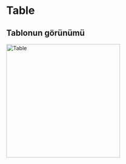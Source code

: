 # Table
## Tablonun görünümü
<img width="300" alt="Table" src="https://user-images.githubusercontent.com/128740214/229822717-12e068c3-8b22-4ac7-9bb8-e7832a52ce5d.png">

